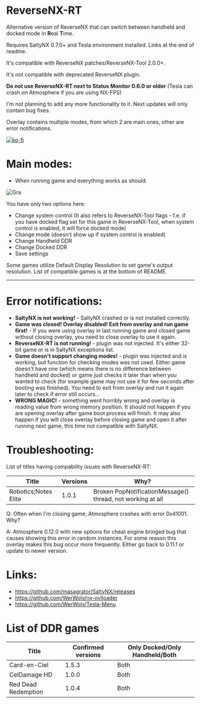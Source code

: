 # ReverseNX-RT

Alternative version of ReverseNX that can switch between handheld and docked mode in **R**eal **T**ime.

Requires SaltyNX 0.7.0+ and Tesla environment installed. Links at the end of readme.

It's compatible with ReverseNX patches/ReverseNX-Tool 2.0.0+.

It's not compatible with deprecated ReverseNX plugin.

**Do not use ReverseNX-RT next to Status Monitor 0.6.0 or older** (Tesla can crash on Atmosphere if you are using NX-FPS)

I'm not planning to add any more functionality to it. Next updates will only contain bug fixes.

Overlay contains multiple modes, from which 2 are main ones, other are error notifications.

[![ko-fi](https://www.ko-fi.com/img/githubbutton_sm.svg)](https://ko-fi.com/N4N5UMFN)

# Main modes:
- When running game and everything works as should:

![Gra](https://i.imgur.com/ThUbEZ6.jpg) 

You have only two options here:
* Change system control (It also refers to ReverseNX-Tool flags - f.e. if you have docked flag set for this game in ReverseNX-Tool, when system control is enabled, it will force docked mode)
* Change mode (doesn't show up if system control is enabled)
* Change Handheld DDR
* Change Docked DDR
* Save settings

Some games utilize Default Display Resolution to set game's output resolution. List of compatible games is at the bottom of README.

---

# Error notifications:
- **SaltyNX is not working!** - SaltyNX crashed or is not installed correctly.
- **Game was closed! Overlay disabled! Exit from overlay and run game first!** - If you were using overlay in last running game and closed game without closing overlay, you need to close overlay to use it again.
- **ReverseNX-RT is not running!** - plugin was not injected. It's either 32-bit game or is in SaltyNX exceptions list.
- **Game doesn't support changing modes!** - plugin was injected and is working, but function for checking modes was not used. Either game doesn't have one (which means there is no difference between handheld and docked) or game just checks it later than when you wanted to check (for example game may not use it for few seconds after booting was finished). You need to exit from overlay and run it again later to check if error still occurs...
- **WRONG MAGIC!** - something went horribly wrong and overlay is reading value from wrong memory position. It should not happen if you are opening overlay after game boot process will finish. It may also happen if you will close overlay before closing game and open it after running next game, this time not compatible with SaltyNX.

# Troubleshooting:
List of titles having compability issues with ReverseNX-RT:

| Title | Versions | Why? |
| ------------- | ------------- | ------------- |
| Robotics;Notes Elite | 1.0.1 | Broken PopNotificationMessage() thread, not working at all |

Q: Often when I'm closing game, Atmosphere crashes with error 0x41001. Why?

A: Atmosphere 0.12.0 with new options for cheat engine bringed bug that causes showing this error in random instances. For some reason this overlay makes this bug occur more frequently. Either go back to 0.11.1 or update to newer version.

# Links:

- https://github.com/masagrator/SaltyNX/releases
- https://github.com/WerWolv/nx-ovlloader
- https://github.com/WerWolv/Tesla-Menu

# List of DDR games
| Title | Confirmed versions | Only Docked/Only Handheld/Both |
| ------------- | ------------- | ------------- |
| Card-en-Ciel | 1.5.3 | Both |
| CelDamage HD | 1.0.0 | Both |
| Red Dead Redemption | 1.0.4 | Both |
